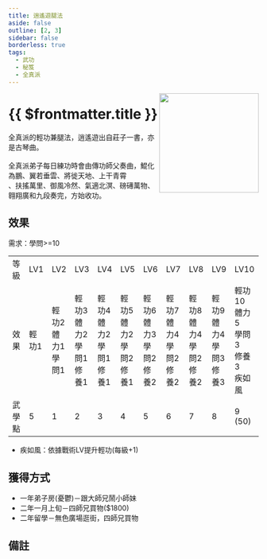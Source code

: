 ```yaml
---
title: 逍遙遊腿法
aside: false
outline: [2, 3]
sidebar: false
borderless: true
tags:
  - 武功
  - 秘笈
  - 全真派
---
```


<img src="/images/books/item_book_4020.png" align="right" width="200" />

# {{ $frontmatter.title }}

全真派的輕功兼腿法，逍遙遊出自莊子一書，亦是古琴曲。
<br><br>
全真派弟子每日練功時會由傳功師父奏曲，鯤化為鵬、翼若垂雲、將徙天地、上干青霄<br>、扶搖萬里、御風冷然、氣適北溟、磅礡萬物、翱翔廣和九段奏完，方始收功。
<br clear="all" />

## 效果

需求：學問>=10

<table>
    <tr>
        <td>等級</td>
        <td>LV1</td>
        <td>LV2</td>
        <td>LV3</td>
        <td>LV4</td>
        <td>LV5</td>
        <td>LV6</td>
        <td>LV7</td>
        <td>LV8</td>
        <td>LV9</td>
        <td>LV10</td>
    </tr>
    <tr>
        <td>效果</td>
        <td>輕功1<br></td>
        <td>輕功2<br>體力1<br>學問1</td>
        <td>輕功3<br>體力2<br>學問1<br>修養1</td>
        <td>輕功4<br>體力2<br>學問1<br>修養1</td>
        <td>輕功5<br>體力2<br>學問2<br>修養1</td>
        <td>輕功6<br>體力3<br>學問2<br>修養2</td>
        <td>輕功7<br>體力4<br>學問2<br>修養2</td>
        <td>輕功8<br>體力4<br>學問2<br>修養2</td>
        <td>輕功9<br>體力4<br>學問3<br>修養3</td>
        <td>輕功10<br>體力5<br>學問3<br>修養3<br>疾如風</td>
    </tr>
    <tr>
        <td>武學點</td>
        <td>5</td>
        <td>1</td>
        <td>2</td>
        <td>3</td>
        <td>4</td>
        <td>5</td>
        <td>6</td>
        <td>7</td>
        <td>8</td>
        <td>9 (50)</td>
    </tr>
</table>

- 疾如風：依據戰術LV提升輕功(每級+1)

## 獲得方式

- 一年弟子房(憂鬱)－跟大師兄鬧小師妹
- 二年一月上旬－四師兄買物($1800)
- 二年留學－無色廣場逛街，四師兄買物

## 備註

